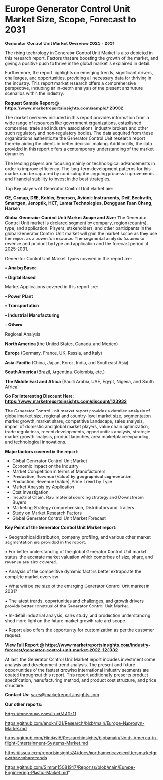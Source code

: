  # Europe Generator Control Unit Market Size, Scope, Forecast to 2031

<Strong> Generator Control Unit Market Overview 2025 - 2031</strong>

The rising technology in Generator Control Unit Market is also depicted in this research report. Factors that are boosting the growth of the market, and giving a positive push to thrive in the global market is explained in detail.

Furthermore, the report highlights on emerging trends, significant drivers, challenges, and opportunities, providing all necessary data for thriving in the industry. This report market research offers a comprehensive perspective, including an in-depth analysis of the present and future scenarios within the industry.

<strong>Request Sample Report @ <a href=https://www.marketreportsinsights.com/sample/123932>https://www.marketreportsinsights.com/sample/123932</a></strong>

The market overview included in this report provides information from a wide range of resources like government organizations, established companies, trade and industry associations, industry brokers and other such regulatory and non-regulatory bodies. The data acquired from these organizations authenticate the Generator Control Unit research report, thereby aiding the clients in better decision making. Additionally, the data provided in this report offers a contemporary understanding of the market dynamics.

The leading players are focusing mainly on technological advancements in order to improve efficiency. The long-term development patterns for this market can be captured by continuing the ongoing process improvements and financial stability to invest in the best strategies.

Top Key players of Generator Control Unit Market are:

<strong>GE, Comap, DSE, Kohler, Emerson, Avionic Instruments, Deif, Beckwith, Smartgen, Jenoptik, HCT, Lamar Technologies, Dongguan Tuan Cheng, Harsen</strong>

<strong><b>Global Generator Control Unit Market Scope and Size:</b></strong>
The Generator Control Unit market is declared segment by company, region (country), type, and application. Players, stakeholders, and other participants in the global Generator Control Unit market will gain the market scope as they use the report as a powerful resource. The segmental analysis focuses on revenue and product by type and application and the forecast period of 2025-2031.

Generator Control Unit Market Types covered in this report are:

<strong>• Analog Based

• Digital Based</strong>

Market Applications covered in this report are:

<strong>• Power Plant

• Transportation

• Industrial Manufacturing

• Others</strong> 

Regional Analysis

<strong>North America</strong> (the United States, Canada, and Mexico)

<strong>Europe</strong> (Germany, France, UK, Russia, and Italy)

<strong>Asia-Pacific</strong> (China, Japan, Korea, India, and Southeast Asia)

<strong>South America</strong> (Brazil, Argentina, Colombia, etc.)

<strong>The Middle East and Africa</strong> (Saudi Arabia, UAE, Egypt, Nigeria, and South Africa)

<strong>Go For Interesting Discount Here: <a href=https://www.marketreportsinsights.com/discount/123932>https://www.marketreportsinsights.com/discount/123932</a></strong>

The Generator Control Unit market report provides a detailed analysis of global market size, regional and country-level market size, segmentation market growth, market share, competitive Landscape, sales analysis, impact of domestic and global market players, value chain optimization, trade regulations, recent developments, opportunities analysis, strategic market growth analysis, product launches, area marketplace expanding, and technological innovations.

<strong><b>Major factors covered in the report:</b></strong>
<ul>
  <li>Global Generator Control Unit Market </li>
  <li>Economic Impact on the Industry</li>
  <li>Market Competition in terms of Manufacturers</li>
  <li>Production, Revenue (Value) by geographical segmentation</li>
  <li>Production, Revenue (Value), Price Trend by Type</li>
  <li>Market Analysis by Application</li>
  <li>Cost Investigation</li>
  <li>Industrial Chain, Raw material sourcing strategy and Downstream Buyers</li>
  <li>Marketing Strategy comprehension, Distributors and Traders</li>
  <li>Study on Market Research Factors</li>
  <li>Global Generator Control Unit Market Forecast</li>
</ul>

<strong><b>Key Point of the Generator Control Unit Market report:</b></strong>

• Geographical distribution, company profiling, and various other market segmentation are provided in the report.

• For better understanding of the global Generator Control Unit market status, the accurate market valuation which comprises of size, share, and revenue are also covered.

• Analysis of the competitive dynamic factors better extrapolate the complete market overview

• What will be the size of the emerging Generator Control Unit market in 2031?

• The latest trends, opportunities and challenges, and growth drivers provide better construal of the Generator Control Unit Market.

• In-detail industrial analysis, sales study, and production understanding shed more light on the future market growth rate and scope.

• Report also offers the opportunity for customization as per the customer request.

<strong><b>View Full Report @ <a href=https://www.marketreportsinsights.com/industry-forecast/generator-control-unit-market-2022-123932>https://www.marketreportsinsights.com/industry-forecast/generator-control-unit-market-2022-123932</a></b></strong>


At last, the Generator Control Unit Market report includes investment come analysis and development trend analysis. The present and future opportunities of the fastest growing international industry segments are coated throughout this report. This report additionally presents product specification, manufacturing method, and product cost structure, and price structure.

<strong>Contact Us:</strong>
sales@marketreportsinsights.com

<strong>Our other reports:</strong>

<a href=https://tanomuno.com/illust/449411>https://tanomuno.com/illust/449411</a>

<a href=https://github.com/anokhi121/Research/blob/main/Europe-Naprosyn-Market.md>https://github.com/anokhi121/Research/blob/main/Europe-Naprosyn-Market.md</a>

<a href=https://github.com/Hindavi8/Researchinsights/blob/main/North-America-In-flight-Entertainment-Systems-Market.md>https://github.com/Hindavi8/Researchinsights/blob/main/North-America-In-flight-Entertainment-Systems-Market.md</a>

<a href=https://issuu.com/reportsinsights24/docs/northamericavciemittersmarketgrowthsizesharetrends>https://issuu.com/reportsinsights24/docs/northamericavciemittersmarketgrowthsizesharetrends</a>

<a href=https://github.com/Simran15081947/Reportss/blob/main/Europe-Engineering-Plastic-Market.md>https://github.com/Simran15081947/Reportss/blob/main/Europe-Engineering-Plastic-Market.md</a>"
